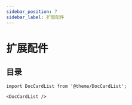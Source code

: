 ```yaml
---
sidebar_position: 7
sidebar_label: 扩展配件
---
```


# 扩展配件

## 目录

```mdx-code-block
import DocCardList from '@theme/DocCardList';

<DocCardList />
```
